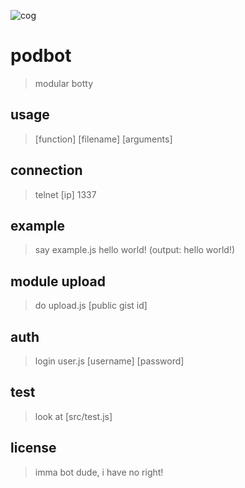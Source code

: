 ![cog](http://cdn.dota2.com/apps/dota2/images/abilities/rattletrap_power_cogs_md.png)
# podbot
> modular botty

## usage
> [function] [filename] [arguments]

## connection
> telnet [ip] 1337

## example
> say example.js hello world! (output: hello world!)

## module upload
> do upload.js [public gist id]

## auth
> login user.js [username] [password]

## test
> look at [src/test.js]

## license
> imma bot dude, i have no right!